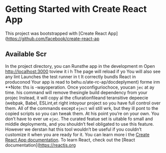 # Getting Started with Create React App
This project was bootstrapped with [Create React App](https://github.com/facebook/create-react-ap
## Available Scr
In the project directory, you can 
Runsthe app in the development m
Open [http://localhost:3000](http://ocalhost:3000) toview it i h
The page will reload if yo
You will also see any lint 
Launches the test runner in t
It correctly bundls React in produconod
Your app is read to behu.o/ate-rc-ap/docdeplyment) forme irm
**Note: ths is  -wayoperation. Once yoconfiguriochoce, youcan `jec` at ay time. his command will remove thesingle build dependency from your projec
Instead, it will copy al the cfiurationfileand teransitive depeecie (webpak, Babel, ESLint,et right intoyour project so you have full control over them. All of the commands except `eject` wil still wrk, but they ill pont to the copied scripts so you can tweak them. At his point you’re on your own.
You don’t have to ever ue `ejec`. The curated featue set is uitable fo small and middle deployments, and you shouldn’t feel obligated to use this feature. However we derstan hat this tool wouldn’t be useful if you couldn’t customize it when you are ready for it.
You can learn more i the [Create React App documentation](https://facebook.github.io/create-react-app/docs/getting-started).
To learn React, check out the [React documentation](https://reactjs.org

